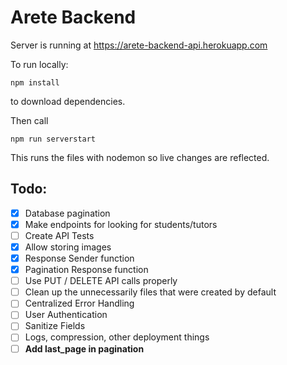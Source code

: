# Arete Backend

Server is running at https://arete-backend-api.herokuapp.com

To run locally:

```
npm install 
```
to download dependencies.

Then call 
```
npm run serverstart
```
This runs the files with nodemon so live changes are reflected.

## Todo:
- [x] Database pagination
- [x] Make endpoints for looking for students/tutors
- [ ] Create API Tests
- [x] Allow storing images
- [x] Response Sender function
- [x] Pagination Response function
- [ ] Use PUT / DELETE API calls properly
- [ ] Clean up the unnecessarily files that were created by default
- [ ] Centralized Error Handling
- [ ] User Authentication
- [ ] Sanitize Fields
- [ ] Logs, compression, other deployment things
- [ ] **Add last_page in pagination**